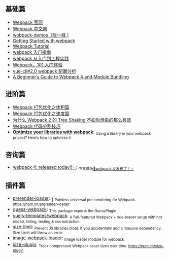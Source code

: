 ## 基础篇

* [Webpack 官网](https://webpack.js.org/)
* [Webpack 中文网](https://doc.webpack-china.org/)
* [webpack-demos（阮一峰 )](https://github.com/ruanyf/webpack-demos)
* [Getting Started with webpack](https://blog.madewithenvy.com/getting-started-with-webpack-2-ed2b86c68783)
* [Webpack Tutorial](https://www.ag-grid.com/ag-grid-understanding-webpack/)
* [webpack 入门指南](http://www.cnblogs.com/vajoy/p/4650467.html)
* [webpack 从入门到工程实践](https://mp.weixin.qq.com/s?__biz=MzIwNjEwNTQ4Mw==&mid=2651577617&idx=1&sn=5d74f835ccb4e8070c2a03a215ee199e&chksm=8cd9c3f5bbae4ae3fbca8d88c7b5844a3bc7b5b8e2277200932074c26765ac04f4dfbc37637c#rd)
* [Webpack，101 入门体验](http://html-js.com/article/3009)
* [vue-cli#2.0 webpack 配置分析](https://juejin.im/post/584e48b2ac502e006c74a120)
* [A Beginner’s Guide to Webpack 4 and Module Bundling](https://www.sitepoint.com/beginners-guide-webpack-module-bundling/)

## 进阶篇

* [Webpack 打包优化之体积篇](http://jeffjade.com/2017/08/06/124-webpack-packge-optimization-for-volume/)
* [Webpack 打包优化之速度篇](http://jeffjade.com/2017/08/12/125-webpack-package-optimization-for-speed/)
* [为什么 Webpack 2 的 Tree Shaking 不如你想象的那么有效](https://advancedweb.hu/2017/02/07/treeshaking/)
* [Webpack 代码分割技巧](https://foio.github.io/wepack-code-spliting/)
* [**Optimize your libraries with webpack**](https://github.com/GoogleChromeLabs/webpack-libs-optimizations): <sub>Using a library in your webpack project? Here’s how to optimize it</sub>

## 咨询篇

* [webpack 4: released today!!✨](https://medium.com/webpack/webpack-4-released-today-6cdb994702d4): <sub>中文译版[🎼webpack 4 发布了！✨](https://zhuanlan.zhihu.com/p/34028750)</sub>

## 插件篇

* [prerender-loader](https://github.com/GoogleChromeLabs/prerender-loader): <sub>📰 Painless universal pre-rendering for Webpack. https://npm.im/prerender-loader</sub>
* [guess-webpack](https://github.com/guess-js/guess/tree/master/packages/webpack): <sub>This package exports the GuessPlugin</sub>
* [vuejs-templates/webpack](https://github.com/vuejs-templates/webpack): <sub>A full-featured Webpack + vue-loader setup with hot reload, linting, testing & css extraction.</sub>
* [size-limit](https://github.com/ai/size-limit): <sub>Prevent JS libraries bloat. If you accidentally add a massive dependency, Size Limit will throw an error.</sub>
* [image-webpack-loader](https://github.com/tcoopman/image-webpack-loader): <sub>Image loader module for webpack</sub>
* [size-plugin](https://github.com/GoogleChromeLabs/size-plugin): <sub>Track compressed Webpack asset sizes over time. https://npm.im/size-plugin</sub>
